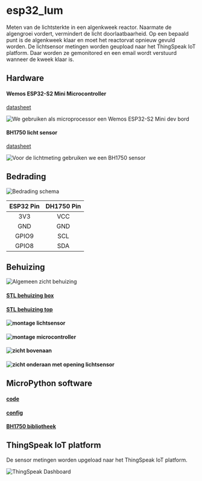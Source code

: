 # esp32_lum

Meten van de lichtsterkte in een algenkweek reactor. Naarmate de algengroei vordert, vermindert de licht doorlaatbaarheid. Op een bepaald punt is de algenkweek klaar en moet het reactorvat opnieuw gevuld worden. De lichtsensor metingen worden geupload naar het ThingSpeak IoT platform.
Daar worden ze gemonitored en een email wordt verstuurd wanneer de kweek klaar is.   
  
## Hardware

#### Wemos ESP32-S2 Mini Microcontroller

[datasheet](resources/esp32-s2_datasheet_en.pdf)

![We gebruiken als microprocessor een Wemos ESP32-S2 Mini dev bord](images/wemos_esp32_s2_mini.jpg)

#### BH1750 licht sensor

[datasheet](resources/Rohm-BH1750FVI-TR-datasheet.pdf)

![Voor de lichtmeting gebruiken we een BH1750 sensor](images/bh1750_light_sensor_pins.jpg)

## Bedrading
![Bedrading schema](images/wiring_esp32_s2_bh1750.jpg)

ESP32 Pin|DH1750 Pin
:--:|:--:|
|3V3|VCC|
|GND|GND|
|GPIO9|SCL|
|GPIO8|SDA|

## Behuizing

![Algemeen zicht behuizing](images/case_box_top.jpg)

#### [STL behuizing box](case/lichtmeter_box.stl)
#### [STL behuizing top](case/lichtmeter_top.stl)
#### ![montage lichtsensor](images/case_1.jpg)
#### ![montage microcontroller](images/case_2.jpg)
#### ![zicht bovenaan](images/case_3.jpg)
#### ![zicht onderaan met opening lichtsensor](images/case_4.jpg)
## MicroPython software

#### [code](sourcecode/micropython/esp32_lum.py)
#### [config](sourcecode/micropython/config.py)
#### [BH1750 bibliotheek](sourcecode/micropython/bh1750.py)

## ThingSpeak IoT platform

De sensor metingen worden upgeload naar het ThingSpeak IoT platform.

![ThingSpeak Dashboard](images/thingspeak_dashboard.jpg)

